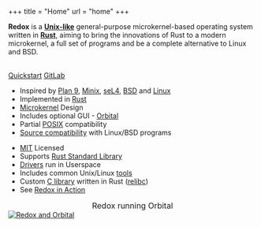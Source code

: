 +++
title = "Home"
url = "home"
+++
<div class="row install-row">
  <div class="col-md-8">
    <p class="pitch">
      <b>Redox</b> is a <a style="color: inherit;" href="https://en.wikipedia.org/wiki/Unix-like"><b>Unix-like</b></a> general-purpose microkernel-based operating system written in <a style="color: inherit;" href="https://www.rust-lang.org/"><b>Rust</b></a>,
      aiming to bring the innovations of Rust to a modern microkernel, a full set of programs and be a complete alternative to Linux and BSD.
    </p>
  </div>
  <div class="col-md-4 install-box">
    <br/>
    <a class="btn btn-primary" href="/quickstart/">Quickstart</a>
    <a class="btn btn-default" href="https://gitlab.redox-os.org/redox-os/redox/">GitLab</a>
  </div>
</div>
<div class="row features">
  <div class="col-md-6">
    <ul class="laundry-list" style="margin-bottom: 0px;">
      <li>Inspired by <a href="http://9p.io/plan9/index.html">Plan 9</a>, <a href="http://www.minix3.org/">Minix</a>, <a href="https://sel4.systems/">seL4</a>, <a href="http://www.bsd.org/">BSD</a> and <a href="https://www.kernel.org/">Linux</a></li>
      <li>Implemented in <a href="https://www.rust-lang.org/">Rust</a></li>
      <li><a href="https://doc.redox-os.org/book/ch04-01-microkernels.html">Microkernel</a> Design</li>
      <li>Includes optional GUI - <a href="https://doc.redox-os.org/book/ch04-09-graphics-windowing.html#orbital">Orbital</a></li>
      <li>Partial <a href="https://en.wikipedia.org/wiki/POSIX">POSIX</a> compatibility</li>
      <li><a href="https://doc.redox-os.org/book/ch06-00-programs-libraries.html">Source compatibility</a> with Linux/BSD programs</li>
    </ul>
  </div>
  <div class="col-md-6">
    <ul class="laundry-list">
      <li><a href="https://en.wikipedia.org/wiki/MIT_License">MIT</a> Licensed</li>
      <li>Supports <a href="https://doc.rust-lang.org/std/">Rust Standard Library</a></li>
      <li><a href="https://doc.redox-os.org/book/ch04-07-drivers.html">Drivers</a> run in Userspace</li>
      <li>Includes common Unix/Linux <a href="https://doc.redox-os.org/book/ch06-04-system-tools.html">tools</a></li>
      <li>Custom <a href="https://en.wikipedia.org/wiki/C_standard_library">C library</a> written in Rust (<a href="https://gitlab.redox-os.org/redox-os/relibc/">relibc</a>)</li>
      <li>See <a href="/screens/">Redox in Action</a></li>
    </ul>
  </div>
</div>
<div class="row features">
  <div class="col-sm-12">
    <div style="font-size: 16px; text-align: center;">
      Redox running Orbital
    </div>
    <a href="/img/redox-orbital/large.png">
      <picture>
        <source media="(min-width: 640px)" srcset="/img/redox-orbital/large.webp" type="image/webp">
        <source media="(min-width: 320px)" srcset="/img/redox-orbital/medium.webp" type="image/webp">
        <source srcset="/img/redox-orbital/small.webp" type="image/webp">
        <source media="(min-width: 640px)" srcset="/img/redox-orbital/large.png" type="image/png">
        <source media="(min-width: 320px)" srcset="/img/redox-orbital/medium.png" type="image/png">
        <source srcset="/img/redox-orbital/small.png" type="image/png">
        <img src="/img/redox-orbital/large.png" class="img-responsive" alt="Redox and Orbital">
      </picture>
    </a>
  </div>
</div>
<a rel="me" href="https://fosstodon.org/@redox"></a>
